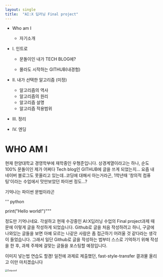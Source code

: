 ```yaml
---
layout: single
title:  "AI:X 딥러닝 Final project"
---
```


- Who am I

  - 자기소개

- I. 인트로

  - 문돌이인 내가 TECH BLOG에?

  - 몰라도 시작하는 GITHUB(내경험)

- II. 내가 선택한 알고리즘 (미정)
  - 알고리즘의 역사
  - 알고리즘의 원리
  - 알고리즘 설명
  - 알고리즘 적용범위 
- III. 정리
- IV. 엔딩



#  WHO AM I



현재 한양대학교 경영학부에 재학중인 우형준입니다.  상경계열이라고는 하나, 순도 100% 문돌이인 제가 어쩌다 Tech blog인 GITHUB에 글을 쓰게 되었는지... 요즘 내 네이버 블로그도 못올리고 있는데..코딩에 대해서 아는거라곤, 1학년때  '창의적 컴퓨팅'이라는 수업에서 맛만보았던 파이썬 정도...? 

기억나는 파이썬 문법이라곤 

''' python

print("Hello world!")"""

정도만 기억나네요. 각설하고 현재 수강중인 AI:X딥러닝 수업의 Final project과제 때문에 이렇게 글을 작성하게 되었습니다. Github로 글을 처음 작성하려고 하니, 구글에 나와있는 글들을 보면 아예 모르는 나같은 사람은 좀 접근하기 어려울 것 같다라는 생각이 들었습니다. 그래서 일단 Github로 글을 작성하는 법부터 스스로 기억하기 위해 작성을 한 후, 과제 주제에 걸맞는 글들을 포스팅할 예정입니다. 



이미지 넣는법 연습도 할겸! 일전에 과제로 제출했던, fast-style-transfer 결과물 올리고 이만 마치겠습니다



<img src="C:\Python39\fast-style-transfer-master\Outputs4.jpg" alt="Outputs4" style="zoom:50%;" />
